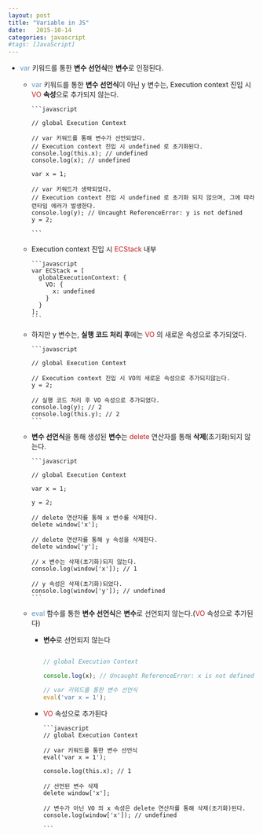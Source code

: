 ```yaml
---
layout: post
title: "Variable in JS"
date:   2015-10-14
categories: javascript
#tags: [JavaScript]
---
```


- <span style="color:#6298c1">var</span> 키워드를 통한 **변수 선언식**만 **변수**로 인정된다.
	
	- <span style="color:#6298c1">var</span> 키워드를 통한 **변수 선언식**이 아닌 y 변수는, Execution context 진입 시 <span style="color:#c11f1f">VO</span> **속성**으로 추가되지 않는다.

          ```javascript
        
          // global Execution Context
          
          // var 키워드를 통해 변수가 선언되었다.
          // Execution context 진입 시 undefined 로 초기화된다.
          console.log(this.x); // undefined
          console.log(x); // undefined
          
          var x = 1;
          
          // var 키워드가 생략되었다.
          // Execution context 진입 시 undefined 로 초기화 되지 않으며, 그에 따라 런타임 에러가 발생한다.
          console.log(y); // Uncaught ReferenceError: y is not defined
          y = 2;
        
          ```

	- Execution context 진입 시 <span style="color:#c11f1f">ECStack</span> 내부

          ```javascript
          var ECStack = [
            globalExecutionContext: {
              VO: {
                x: undefined
              }
            }
          ];
          ```
	- 하지만 y 변수는, **실행 코드 처리 후**에는 <span style="color:#c11f1f">VO</span> 의 새로운 속성으로 추가되었다.

          ```javascript
        
          // global Execution Context
          
          // Execution context 진입 시 VO의 새로운 속성으로 추가되지않는다.
          y = 2;
          
          // 실행 코드 처리 후 VO 속성으로 추가되었다.
          console.log(y); // 2
          console.log(this.y); // 2
          ```

	- **변수 선언식**을 통해 생성된 **변수**는 <span style="color:#c11f1f">delete</span> 연산자를 통해 **삭제**(초기화)되지 않는다.
	
          ```javascript
          
          // global Execution Context
          
          var x = 1;
          
          y = 2;
          
          // delete 연산자를 통해 x 변수를 삭제한다.
          delete window['x'];
          
          // delete 연산자를 통해 y 속성을 삭제한다.
          delete window['y'];
          
          // x 변수는 삭제(초기화)되지 않는다.
          console.log(window['x']); // 1
          
          // y 속성은 삭제(초기화)되었다.
          console.log(window['y']); // undefined
          ```
	- <span style="color:#6298c1">eval</span> 함수를 통한 **변수 선언식**은 **변수**로 선언되지 않는다.(<span style="color:#c11f1f">VO</span> 속성으로 추가된다)
	
	    - **변수**로 선언되지 않는다
	    
            ```javascript
            
            // global Execution Context
            
            console.log(x); // Uncaught ReferenceError: x is not defined
        
            // var 키워드를 통한 변수 선언식
            eval('var x = 1');
            ```

      - <span style="color:#c11f1f">VO</span> 속성으로 추가된다
      
            ```javascript
            // global Execution Context
            
            // var 키워드를 통한 변수 선언식
            eval('var x = 1');
            
            console.log(this.x); // 1
            
            // 선언된 변수 삭제
            delete window['x'];
            
            // 변수가 아닌 VO 의 x 속성은 delete 연산자를 통해 삭제(초기화)된다.
            console.log(window['x']); // undefined

            ```
